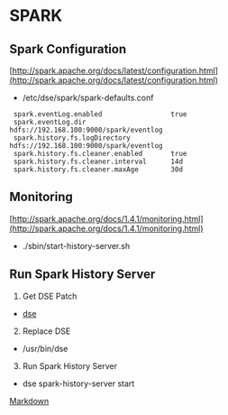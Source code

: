 SPARK
=====

## Spark Configuration
[http://spark.apache.org/docs/latest/configuration.html](http://spark.apache.org/docs/latest/configuration.html)
* /etc/dse/spark/spark-defaults.conf

```
 spark.eventLog.enabled                 true
 spark.eventLog.dir                     hdfs://192.168.100:9000/spark/eventlog
 spark.history.fs.logDirectory          hdfs://192.168.100:9000/spark/eventlog
 spark.history.fs.cleaner.enabled       true
 spark.history.fs.cleaner.interval      14d
 spark.history.fs.cleaner.maxAge        30d
```

## Monitoring
[http://spark.apache.org/docs/1.4.1/monitoring.html](http://spark.apache.org/docs/1.4.1/monitoring.html)
* ./sbin/start-history-server.sh

## Run Spark History Server
1. Get DSE Patch
  * [dse](https://github.com/kevinduraj/spark/blob/master/dse) 
2. Replace DSE
  * /usr/bin/dse
3. Run Spark History Server
  * dse spark-history-server start

[Markdown](https://github.com/adam-p/markdown-here/wiki/Markdown-Cheatsheet)
